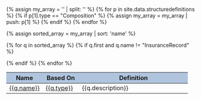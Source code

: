 {% assign my_array = '' | split: '' %}
{% for p in site.data.structuredefinitions %}
{% if p[1].type == "Composition" %}
	{% assign my_array = my_array | push: p[1] %}
{% endif %}
{% endfor %}
<table class="table table-bordered table-striped table-hover" style="min-width:620px; width:100%;"><thead style="background: lightsteelblue; "><tr><th style="width:20%;">Name</th><th style="width:20%;">Based On</th><th>Definition</th></tr></thead><tbody>
{% assign sorted_array = my_array | sort: 'name' %}

{% for q in sorted_array %}
	{% if q.first and q.name != "InsuranceRecord" %}
	<tr><td><a href="{{q.path }}">{{q.name}}</a></td><td><a href="{{q.basepath}}">{{q.type}}</a></td><td>{{q.description}}</td></tr>
	{% endif %}
{% endfor %}</tbody></table>